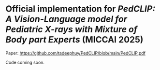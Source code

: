 # Official implementation for *PedCLIP: A Vision-Language model for Pediatric X-rays with Mixture of Body part Experts* (MICCAI 2025)
Paper: https://github.com/tadeephuy/PedCLIP/blob/main/PedCLIP.pdf

Code coming soon.
